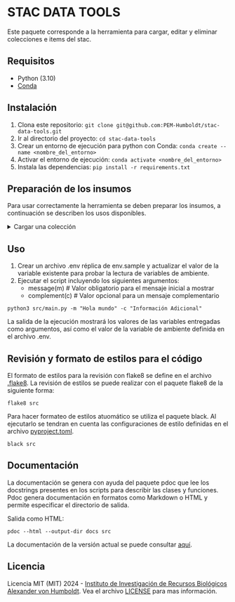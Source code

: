# STAC DATA TOOLS

Este paquete corresponde a la herramienta para cargar, editar y eliminar colecciones e items del stac.

## Requisitos

- Python (3.10)
- [Conda](https://conda.io/projects/conda/en/latest/index.html)

## Instalación

1. Clona este repositorio: `git clone git@github.com:PEM-Humboldt/stac-data-tools.git`
1. Ir al directorio del proyecto: `cd stac-data-tools`
1. Crear un entorno de ejecución para python con Conda: `conda create --name <nombre_del_entorno>`
1. Activar el entorno de ejecución: `conda activate <nombre_del_entorno>`
1. Instala las dependencias: `pip install -r requirements.txt`

## Preparación de los insumos

Para usar correctamente la herramienta se deben preparar los insumos, a continuación se describen los usos disponibles.

<details>
<summary>Cargar una colección</summary>

Para cargar una nueva colección (incluyendo los items de la misma) se debe seguir los siguientes pasos:

1.  Lo primero que hay que hacer es describir toda la información que se desea cargar a la nueva colección, esto se hace por medio de un archivo `.json`, siguiendo la especificación descrita en el archivo [collection_spec.md](collection_spec.md).

    El archivo [collection.example.json](collection.example.json) sirve como ejemplo y como punto de partida.

1. Cargar la carpeta de la colección en el directorio `input`, esta carpeta debe contar con los archivos correpondientes a las capas (.tif) y el archivo mencionado en el paso anterior que describe la colección en formato JSON y siempre debe ser nombrado `collection.json`.

1. Asegurarse de copiar la carpeta de la colección dentro del directorio `input`, y luego ejecutar el script de validación y carga de la colección con los siguientes parámetros:

    - -f --folder # Directorio dentro de input que contiene el archivo .json que describe la colección y los archivos correspondientes a las capas
    - -c --collection # Nombre de la colección (opcional)
    - -v --validation # Si esta activo unicamente se valida la colección pero no se carga
    ```
    python3 src/check_collection.py -f folder_name -s stac_server -c collection_name
    ```


</details>

## Uso

1. Crear un archivo .env réplica de env.sample y actualizar el valor de la variable existente para probar la lectura de variables de ambiente.
1. Ejecutar el script incluyendo los siguientes argumentos:
    - message(m) # Valor obligatorio para el mensaje inicial a mostrar
    - complement(c) # Valor opcional para un mensaje complementario

```
python3 src/main.py -m "Hola mundo" -c "Información Adicional"
```
La salida de la ejecución mostrará los valores de las variables entregadas como argumentos, así como el valor de la variable de ambiente definida en el archivo .env.

## Revisión y formato de estilos para el código

El formato de estilos para la revisión con flake8 se define en el archivo [.flake8](.flake8). La revisión de estilos se puede realizar con el paquete flake8 de la siguiente forma:
```
flake8 src
```

Para hacer formateo de estilos atuomático se utiliza el paquete black. Al ejecutarlo se tendran en cuenta las configuraciones de estilo definidas en el archivo [pyproject.toml](pyproject.toml).
```
black src

```

## Documentación

La documentación se genera con ayuda del paquete pdoc que lee los docstrings presentes en los scripts para describir las clases y funciones. Pdoc genera documentación en formatos como Markdown o HTML y permite especificar el directorio de salida.

Salida como HTML:
```
pdoc --html --output-dir docs src
```

La documentación de la versión actual se puede consultar [aquí](https://pem-humboldt.github.io/stac-data-tools/src/).

## Licencia

Licencia MIT (MIT) 2024 - [Instituto de Investigación de Recursos Biológicos Alexander von Humboldt](http://humboldt.org.co). Vea el archivo [LICENSE](LICENSE) para mas información.
